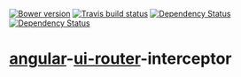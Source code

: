 [![Bower version](http://img.shields.io/bower/v/angular-ui-router-interceptor.svg?style=flat)](http://bower.io/search/?q=angular-ui-router-interceptor) [![Travis build status](http://img.shields.io/travis/mdreizin/angular-ui-router-interceptor/master.svg?style=flat)](https://travis-ci.org/mdreizin/angular-ui-router-interceptor) [![Dependency Status](https://david-dm.org/mdreizin/angular-ui-router-interceptor.svg?style=flat)](https://david-dm.org/mdreizin/angular-ui-router-interceptor) [![Dependency Status](https://david-dm.org/mdreizin/angular-ui-router-interceptor/dev-status.svg?style=flat)](https://david-dm.org/mdreizin/angular-ui-router-interceptor#info=devDependencies)

[angular](https://github.com/angular/angular.js)-[ui-router](https://github.com/angular-ui/ui-router)-interceptor
=================================================================================================================

